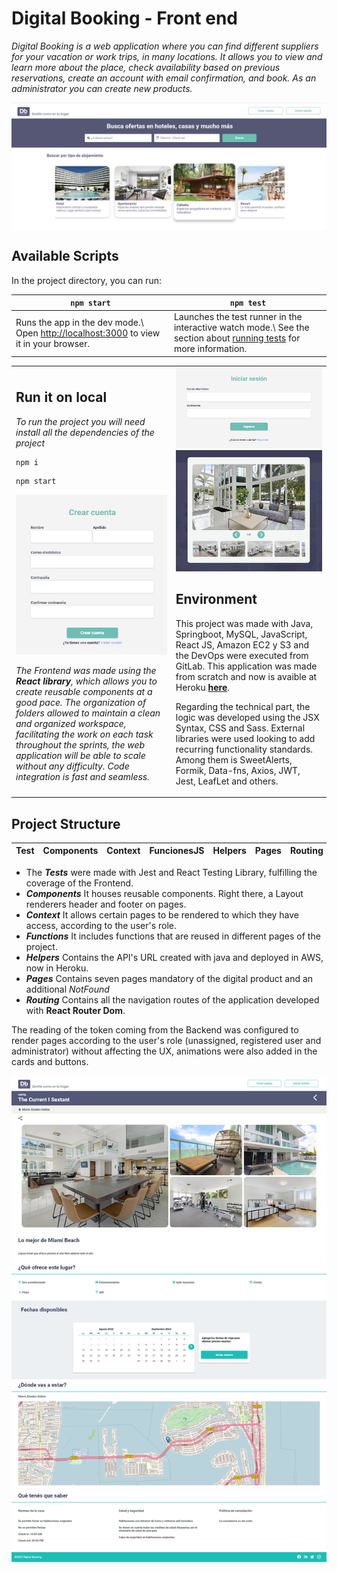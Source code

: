 # Digital Booking - Front end

_Digital Booking is a web application where you can find different suppliers for your vacation or work trips, in many locations. It allows you to view and learn more about the place, check availability based on previous reservations, create an account with email confirmation, and book. As an administrator you can create new products._

<img src="https://github.com/jonathangn/jonathangn/blob/main/img/pro_pidh/Screenshot_1.png" align="middle" style="float: center"/>

## Available Scripts

In the project directory, you can run:

| `npm start` | `npm test` |
| --- | --- |
| Runs the app in the dev mode.\ Open [http://localhost:3000](http://localhost:3000) to view it in your browser. | Launches the test runner in the interactive watch mode.\ See the section about [running tests](https://facebook.github.io/create-react-app/docs/running-tests) for more information.|

<table align="center">
<tr> 
<td>
 
 ## Run it on local

_To run the project you will need install all the dependencies of the project_

  ```sh
  npm i
  ```
  ```sh
  npm start
  ```

 <img src="https://github.com/jonathangn/jonathangn/blob/main/img/pro_pidh/Screenshot_7.png"/> 
 
_The Frontend was made using the **React library**, which allows you to create reusable components at a good pace. The organization of folders allowed to maintain a clean and organized workspace, facilitating the work on each task throughout the sprints, the web application will be able to scale without any difficulty. Code integration is fast and seamless._
 
 </td><td><img src="https://github.com/jonathangn/jonathangn/blob/main/img/pro_pidh/Screenshot_8.png"/><img src="https://github.com/jonathangn/jonathangn/blob/main/img/pro_pidh/Screenshot_10.png"/>

 
## Environment 

This project was made with Java, Springboot, MySQL, JavaScript, React JS, Amazon EC2 y S3 and the DevOps were executed from GitLab. This application was made from scratch and now is avaible at Heroku [**here**](https://pi-digital-booking-fe.herokuapp.com).
 
Regarding the technical part, the logic was developed using the JSX Syntax, CSS and Sass. External libraries were used looking to add recurring functionality standards. Among them is SweetAlerts, Formik, Data-fns, Axios, JWT, Jest, LeafLet and others.

 </td>
</tr>
 </table>

## Project Structure

| Test | Components | Context | FuncionesJS | Helpers | Pages | Routing |
| -- | -- | -- | -- | -- | -- | -- | 

- The ***Tests*** were made with Jest and React Testing Library, fulfilling the coverage of the Frontend.
- ***Components*** It houses reusable components. Right there, a Layout renderers header and footer on pages.
- ***Context*** It allows certain pages to be rendered to which they have access, according to the user's role.
- ***Functions*** It includes functions that are reused in different pages of the project.
- ***Helpers*** Contains the API's URL created with java and deployed in AWS, now in Heroku.
- ***Pages*** Contains seven pages mandatory of the digital product and an additional _NotFound_ 
- ***Routing*** Contains all the navigation routes of the application developed with **React Router Dom**.

The reading of the token coming from the Backend was configured to render pages according to the user's role (unassigned, registered user and administrator) without affecting the UX, animations were also added in the cards and buttons.

<img src="https://github.com/jonathangn/jonathangn/blob/main/img/pro_pidh/Screenshot_11.png"/>

